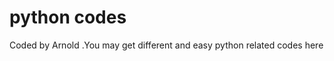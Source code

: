 # python codes








Coded by Arnold  .You may get different and easy python related codes here






